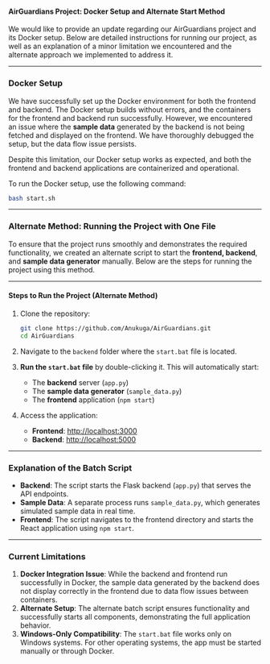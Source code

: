 

####  AirGuardians Project: Docker Setup and Alternate Start Method  

We would like to provide an update regarding our AirGuardians project and its Docker setup. Below are detailed instructions for running our project, as well as an explanation of a minor limitation we encountered and the alternate approach we implemented to address it.

---

### **Docker Setup**

We have successfully set up the Docker environment for both the frontend and backend. The Docker setup builds without errors, and the containers for the frontend and backend run successfully. However, we encountered an issue where the **sample data** generated by the backend is not being fetched and displayed on the frontend. We have thoroughly debugged the setup, but the data flow issue persists.

Despite this limitation, our Docker setup works as expected, and both the frontend and backend applications are containerized and operational.

To run the Docker setup, use the following command:

```bash
bash start.sh
```

---

### **Alternate Method: Running the Project with One File**

To ensure that the project runs smoothly and demonstrates the required functionality, we created an alternate script to start the **frontend, backend**, and **sample data generator** manually. Below are the steps for running the project using this method.

---

#### **Steps to Run the Project (Alternate Method)**

1. Clone the repository:
   ```bash
   git clone https://github.com/Anukuga/AirGuardians.git
   cd AirGuardians
   ```

2. Navigate to the `backend` folder where the `start.bat` file is located.

3. **Run the `start.bat` file** by double-clicking it. This will automatically start:
   - The **backend** server (`app.py`)
   - The **sample data generator** (`sample_data.py`)
   - The **frontend** application (`npm start`)

4. Access the application:
   - **Frontend**: [http://localhost:3000](http://localhost:3000)  
   - **Backend**: [http://localhost:5000](http://localhost:5000)

---

### **Explanation of the Batch Script**

- **Backend**: The script starts the Flask backend (`app.py`) that serves the API endpoints.
- **Sample Data**: A separate process runs `sample_data.py`, which generates simulated sample data in real time.
- **Frontend**: The script navigates to the frontend directory and starts the React application using `npm start`.

---

### **Current Limitations**

1. **Docker Integration Issue**: While the backend and frontend run successfully in Docker, the sample data generated by the backend does not display correctly in the frontend due to data flow issues between containers.  
2. **Alternate Setup**: The alternate batch script ensures functionality and successfully starts all components, demonstrating the full application behavior.
3. **Windows-Only Compatibility**: The `start.bat` file works only on Windows systems. For other operating systems, the app must be started manually or through Docker.


